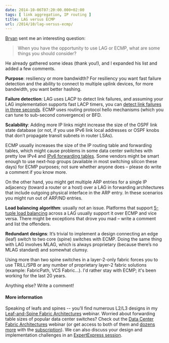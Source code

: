 ```yaml
---
date: 2014-10-06T07:20:00.000+02:00
tags: [ link aggregation, IP routing ]
title: LAG versus ECMP
url: /2014/10/lag-versus-ecmp/
---
```


[Bryan](https://www.linkedin.com/in/bryanbartik) sent me an interesting question:

> When you have the opportunity to use LAG or ECMP, what are some things you should consider?

He already gathered some ideas (thank you!), and I expanded his list and added a few comments.

**Purpose**: resiliency or more bandwidth? For resiliency you want fast failure detection and the ability to connect to multiple uplink devices, for more bandwidth, you want better hashing.
<!--more-->
**Failure detection**: LAG uses LACP to detect link failures, and assuming your LAG implementation supports fast LACP timers, you can [detect link failures in three seconds](/2012/09/do-we-need-lacp-and-udld/). ECMP uses routing protocol hello mechanisms (which you can tune to sub-second convergence) or BFD.

**Scalability**: Adding more IP links might increase the size of the OSPF link state database (or not, if you use IPv6 link local addresses or OSPF knobs that don’t propagate transit subnets in router LSAs).

ECMP usually increases the size of the IP routing table and forwarding tables, which might cause problems in some data center switches with pretty low IPv4 and [IPv6 forwarding tables](/2014/09/ipv6-neighbor-discovery-nd-and/). Some vendors might be smart enough to use next-hop groups (available in most switching silicon these days) for ECMP purposes; not sure whether anyone does – please do write a comment if you know more.

On the other hand, you might get multiple ARP entries for a single IP adjacency (toward a router or a host) over a LAG in forwarding architectures that include outgoing physical interface in the ARP entry. In these scenarios you might run out of ARP/ND entries.

**Load balancing** **algorithm**: usually not an issue. Platforms that support [5-tuple load balancing](/2006/12/per-port-cef-load-sharing/) across a LAG usually support it over ECMP and vice versa. There might be exceptions that drove you mad – write a comment and list the offenders.

**Redundant** **designs**: It’s trivial to implement a design connecting an edge (leaf) switch to two core (spine) switches with ECMP. Doing the same thing with LAG involves MLAG, which is always proprietary (because there’s no MLAG standard) and somewhat clumsy.

Using more than two spine switches in a layer-2-only fabric forces you to use TRILL/SPB or any number of proprietary layer-2 fabric solutions (example: FabricPath, VCS Fabric…). I'd rather stay with ECMP; it's been working for the last 20 years.

Anything else? Write a comment!

#### More information

Speaking of leafs and spines -- you’ll find numerous L2/L3 designs in my [Leaf-and-Spine Fabric Architectures](http://www.ipspace.net/Leaf-and-Spine_Fabric_Architectures) webinar. Worried about forwarding table sizes of popular data center switches? Check out the [Data Center Fabric Architectures](http://www.ipspace.net/Data_Center_Fabrics) webinar (or get access to both of them and [dozens more](http://www.ipspace.net/Webinars) with the [subscription](http://www.ipspace.net/Subscription)). We can also discuss your design and implementation challenges in an [ExpertExpress session](http://www.ipspace.net/ExpertExpress).

